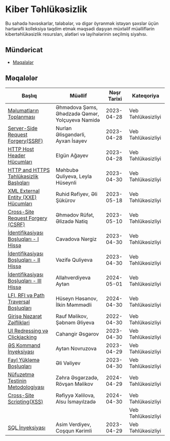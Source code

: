 # Kiber Təhlükəsizlik

Bu sahədə həvəskarlar, tələbələr, və digər öyrənmək istəyən şəxslər üçün hərtərəfli kolleksiya təqdim etmək məqsədi daşıyan müxtəlif müəlliflərin kibertəhlükəsizlik resursları, alətləri və layihələrinin seçilmiş siyahısı.

## Mündəricat
- [Məqalələr](#məqalələr)

## Məqalələr

| Başlıq | Müəllif | Nəşr Tarixi | Kateqoriya |
| ----- | ------ | --------------- | -------- |
| [Məlumatların Toplanması](https://medium.com/@qemerahadova/i%CC%87nformation-gathering-becc32cad975) | Əhmədova Şəms, Əhədzadə Qəmər, Yolçuyeva Namidə | 2023-04-28 | Veb Təhlükəsizliyi |
| [Server-Side Request Forgery(SSRF)](https://medium.com/@nurlan.alisgandarli/ssrf-server-side-request-forgery-307239cda7d) | Nurlan Əlisgəndərli, Ayxan İsayev | 2023-04-28 | Veb Təhlükəsizliyi |
| [HTTP Host Header Hücumları](https://medium.com/@elgunaghayev03/http-host-header-attacks-ebf85d16d837) | Elgün Ağayev | 2023-04-28 | Veb Təhlükəsizliyi |
| [HTTP and HTTPS Təhlükəsizlik Başlıqları](https://medium.com/@mehbube/http-security-headers-ed4ea660bc44) | Məhbubə Quliyeva, Leyla Hüseynli | 2023-04-30 | Veb Təhlükəsizliyi |
| [XML External Entity (XXE) Hücumları](https://medium.com/@eli.shukurov.es/xxe-29d8e07259d9) | Ruhid Rəfiyev, Əli Şükürov | 2023-05-18 | Veb Təhlükəsizliyi |
| [Cross-Site Request Forgery (CSRF)](https://medium.com/@rufetehmed21/cross-site-request-forgery-csrf-cd62b52287e0) | Əhmədov Rüfət, Əlizadə Natiq | 2023-05-10 | Veb Təhlükəsizliyi |
| [İdentifikasiyası Boşluqları - I Hissə](https://medium.com/@vanvan072113/authentication-vulnerabilities-98e49bd539fe) | Cavadova Nərgiz | 2023-04-30 | Veb Təhlükəsizliyi |
| [İdentifikasiyası Boşluqları - II Hissə](https://medium.com/@vanvan072113/authentication-vulnerabilities-57eb31fb828b) | Vəzifə Quliyeva | 2023-04-30 | Veb Təhlükəsizliyi |
| [İdentifikasiyası Boşluqları - III Hissə](https://medium.com/@vanvan072113/authentication-vulnerabilities-c69439be31ac) | Allahverdiyeva Aytən | 2024-05-01 | Veb Təhlükəsizliyi |
| [LFI, RFI və Path Traversal Boşluqları](https://medium.com/@ilkinm2003/lfi-rfi-path-traversal-3c881b2da608) | Hüseyn Həsənov, İlkin Məmmədli | 2024-04-30 | Veb Təhlükəsizliyi |
| [Girişə Nəzarət Zəiflikləri](https://medium.com/@shabnamaliyeva1234/access-control-vulnerabilities-idor-131b6b8ad4aa) | Rauf Məlikov, Şəbnəm Əliyeva | 2022-04-30 | Veb Təhlükəsizliyi |
| [UI Redressing və Clickjacking](https://medium.com/@cahangirasgarov2003/ui-redressing-58027140504f) | Cahangir Əsgərov | 2023-04-30 | Veb Təhlükəsizliyi |
| [ƏS Kommand İnyeksiyası](https://medium.com/@aytennvrzva/operating-system-command-injection-ac32a6b521d6) | Aytən Novruzova | 2023-04-29 | Veb Təhlükəsizliyi |
| [Fayl Yükləmə Boşluqları](https://medium.com/@alivaliyv/file-upload-vulnerabilities-n%C3%B6vl%C9%99ri-m%C3%BC%C9%99yy%C9%99nl%C9%99%C5%9Fdirilm%C9%99si-texnikalar-v%C9%99-qar%C5%9F%C4%B1s%C4%B1n%C4%B1n-al-2809a0ce520c) | Əli Vəliyev | 2023-04-30 | Veb Təhlükəsizliyi |
| [Nüfuzetmə Testinin Metodologiyası](https://medium.com/@rovsenmelikov233/penetration-testing-process-a0a658ed9f6c) | Zəhra Əsgərzadə, Rövşən Məlikov | 2024-04-29 | Veb Təhlükəsizliyi |
| [Cross-Site Scripting(XSS)](https://medium.com/@xalilovarafiya/xss-cross-site-scripting-f965f9cd88cf) | Rəfiyyə Xəlilova, Alsu İsmayılzadə | 2024-04-30 | Veb Təhlükəsizliyi |
| []() | | | Veb Təhlükəsizliyi |
| [SQL İnyeksiyası](https://medium.com/@aska0x00/sql-injection-n%C9%99dir-a871cd0c2ed0) | Asim Verdiyev, Coşqun Kərimli | 2023-04-29 | Veb Təhlükəsizliyi |

